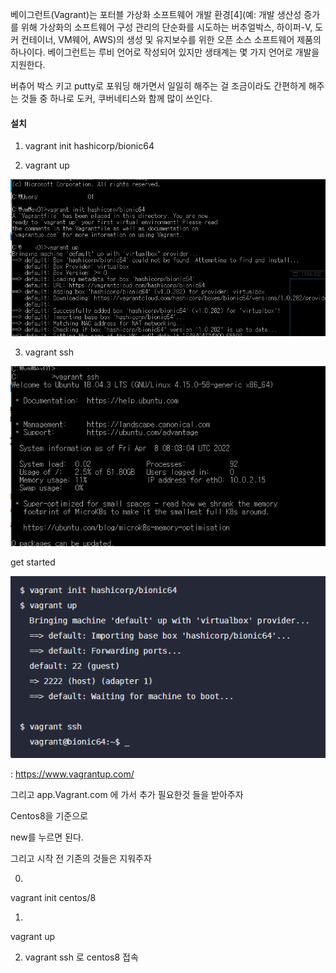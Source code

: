 베이그런트(Vagrant)는 포터블 가상화 소프트웨어 개발 환경[4](예: 개발 생산성 증가를 위해 가상화의 소프트웨어 구성 관리의 단순화를 시도하는 버추얼박스, 하이퍼-V, 도커 컨테이너, VM웨어, AWS)의 생성 및 유지보수를 위한 오픈 소스 소프트웨어 제품의 하나이다. 베이그런트는 루비 언어로 작성되어 있지만 생태계는 몇 가지 언어로 개발을 지원한다.

버츄어 박스 키고 putty로 포워딩 해가면서 일일히 해주는 걸 조금이라도 간편하게 해주는 것들 중 하나로 도커, 쿠버네티스와 함께 많이 쓰인다.

#### 설치

1. vagrant init hashicorp/bionic64

2. vagrant up

![KakaoTalk_20220408_170523009](/assets/KakaoTalk_20220408_170523009.png)

3. vagrant ssh


![KakaoTalk_20220408_170523118](/assets/KakaoTalk_20220408_170523118.png)




get started

![KakaoTalk_20220408_170523227](/assets/KakaoTalk_20220408_170523227.png)

: https://www.vagrantup.com/


그리고 app.Vagrant.com 에 가서 추가 필요한것 들을 받아주자

Centos8을 기준으로


new를 누르면 된다.


그리고 시작 전 기존의 것들은 지워주자



0.
vagrant init centos/8

1.
vagrant up

2. vagrant ssh 로 centos8 접속
